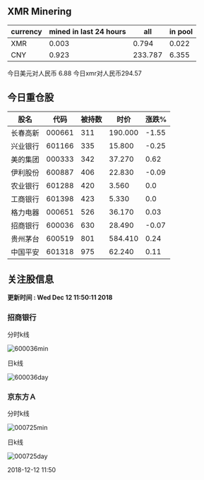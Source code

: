 ## XMR Minering

|currency|mined in last 24 hours|all|in pool|
|---|---|---|---|
|XMR|0.003|0.794|0.022|
|CNY|0.923|233.787|6.355|

今日美元对人民币 6.88	今日xmr对人民币294.57


## 今日重仓股 

|股名|代码|被持数|时价|涨跌%|
|---|---|---|---|---|
|长春高新|000661|311|190.000|-1.55|
|兴业银行|601166|335|15.800|-0.25|
|美的集团|000333|342|37.270|0.62|
|伊利股份|600887|406|22.830|-0.09|
|农业银行|601288|420|3.560|0.0|
|工商银行|601398|423|5.330|0.0|
|格力电器|000651|526|36.170|0.03|
|招商银行|600036|630|28.490|-0.07|
|贵州茅台|600519|801|584.410|0.24|
|中国平安|601318|975|62.240|0.11|

## 关注股信息
**更新时间 : Wed Dec 12 11:50:11 2018**
### 招商银行 
分时k线

![600036min](http://image.sinajs.cn/newchart/min/n/sh600036.gif)

日k线

![600036day](http://image.sinajs.cn/newchart/daily/n/sh600036.gif)

### 京东方Ａ 
分时k线

![000725min](http://image.sinajs.cn/newchart/min/n/sz000725.gif)

日k线

![000725day](http://image.sinajs.cn/newchart/daily/n/sz000725.gif)

2018-12-12 11:50